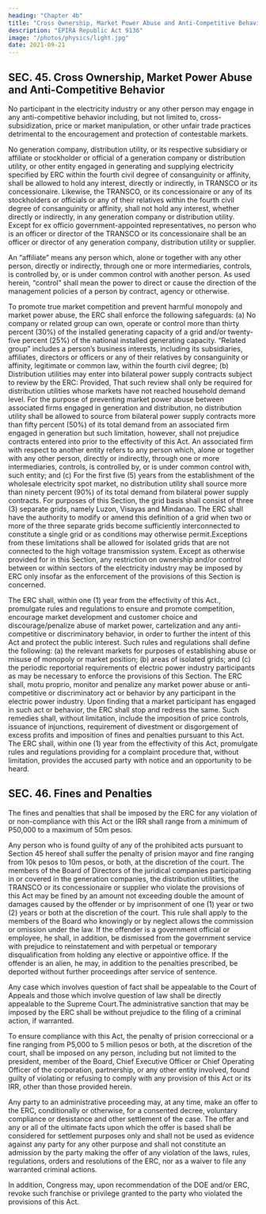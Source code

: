 ```yaml
---
heading: "Chapter 4b"
title: "Cross Ownership, Market Power Abuse and Anti-Competitive Behavior"
description: "EPIRA Republic Act 9136"
image: "/photos/physics/light.jpg"
date: 2021-09-21
---
```



## SEC. 45. Cross Ownership, Market Power Abuse and Anti-Competitive Behavior

No participant in the electricity industry or any other person may engage in any anti-competitive behavior including, but
not limited to, cross-subsidization, price or market manipulation, or other unfair trade practices detrimental
to the encouragement and protection of contestable markets.

No generation company, distribution utility, or its respective subsidiary or affiliate or stockholder
or official of a generation company or distribution utility, or other entity engaged in generating and
supplying electricity specified by ERC within the fourth civil degree of consanguinity or affinity, shall be
allowed to hold any interest, directly or indirectly, in TRANSCO or its concessionaire. Likewise, the
TRANSCO, or its concessionaire or any of its stockholders or officials or any of their relatives within the
fourth civil degree of consanguinity or affinity, shall not hold any interest, whether directly or indirectly, in
any generation company or distribution utility. Except for ex officio government-appointed representatives,
no person who is an officer or director of the TRANSCO or its concessionaire shall be an officer or director
of any generation company, distribution utility or supplier.

An “affiliate” means any person which, alone or together with any other person, directly or
indirectly, through one or more intermediaries, controls, is controlled by, or is under common control with
another person. As used herein, “control” shall mean the power to direct or cause the direction of the
management policies of a person by contract, agency or otherwise.

To promote true market competition and prevent harmful monopoly and market power abuse, the
ERC shall enforce the following safeguards:
(a) No company or related group can own, operate or control more than thirty percent (30%) of
the installed generating capacity of a grid and/or twenty-five percent (25%) of the national
installed generating capacity. “Related group” includes a person’s business interests,
including its subsidiaries, affiliates, directors or officers or any of their relatives by
consanguinity or affinity, legitimate or common law, within the fourth civil degree;
(b) Distribution utilities may enter into bilateral power supply contracts subject to review by the
ERC: Provided, That such review shall only be required for distribution utilities whose
markets have not reached household demand level. For the purpose of preventing market
power abuse between associated firms engaged in generation and distribution, no distribution
utility shall be allowed to source from bilateral power supply contracts more than fifty percent
(50%) of its total demand from an associated firm engaged in generation but such limitation,
however, shall not prejudice contracts entered into prior to the effectivity of this Act. An
associated firm with respect to another entity refers to any person which, alone or together
with any other person, directly or indirectly, through one or more intermediaries, controls, is
controlled by, or is under common control with, such entity; and
(c) For the first five (5) years from the establishment of the wholesale electricity spot market, no
distribution utility shall source more than ninety percent (90%) of its total demand from
bilateral power supply contracts.
For purposes of this Section, the grid basis shall consist of three (3) separate grids, namely Luzon,
Visayas and Mindanao. The ERC shall have the authority to modify or amend this definition of a grid when
two or more of the three separate grids become sufficiently interconnected to constitute a single grid or as
conditions may otherwise permit.Exceptions from these limitations shall be allowed for isolated grids that are not connected to the high voltage transmission system. Except as otherwise provided for in this Section, any restriction on
ownership and/or control between or within sectors of the electricity industry may be imposed by ERC only
insofar as the enforcement of the provisions of this Section is concerned.

The ERC shall, within one (1) year from the effectivity of this Act., promulgate rules and
regulations to ensure and promote competition, encourage market development and customer choice and
discourage/penalize abuse of market power, cartelization and any anti-competitive or discriminatory
behavior, in order to further the intent of this Act and protect the public interest. Such rules and regulations
shall define the following:
(a) the relevant markets for purposes of establishing abuse or misuse of monopoly or market
position;
(b) areas of isolated grids; and
(c) the periodic reportorial requirements of electric power industry participants as may be
necessary to enforce the provisions of this Section.
The ERC shall, motu proprio, monitor and penalize any market power abuse or anti-competitive
or discriminatory act or behavior by any participant in the electric power industry. Upon finding that a
market participant has engaged in such act or behavior, the ERC shall stop and redress the same. Such
remedies shall, without limitation, include the imposition of price controls, issuance of injunctions,
requirement of divestment or disgorgement of excess profits and imposition of fines and penalties pursuant
to this Act.
The ERC shall, within one (1) year from the effectivity of this Act, promulgate rules and
regulations providing for a complaint procedure that, without limitation, provides the accused party with
notice and an opportunity to be heard.

## SEC. 46. Fines and Penalties

The fines and penalties that shall be imposed by the ERC for any violation of or non-compliance with this Act or the IRR shall range from a minimum of P50,000 to a maximum of 50m pesos.

Any person who is found guilty of any of the prohibited acts pursuant to Section 45 hereof shall suffer the penalty of prision mayor and fine ranging from 10k pesos to 10m pesos, or both, at the discretion of the court.
The members of the Board of Directors of the juridical companies participating in or covered in
the generation companies, the distribution utilities, the TRANSCO or its concessionaire or supplier who
violate the provisions of this Act may be fined by an amount not exceeding double the amount of damages
caused by the offender or by imprisonment of one (1) year or two (2) years or both at the discretion of the
court. This rule shall apply to the members of the Board who knowingly or by neglect allows the
commission or omission under the law.
If the offender is a government official or employee, he shall, in addition, be dismissed from the
government service with prejudice to reinstatement and with perpetual or temporary disqualification from
holding any elective or appointive office.
If the offender is an alien, he may, in addition to the penalties prescribed, be deported without
further proceedings after service of sentence.

Any case which involves question of fact shall be appealable to the Court of Appeals and those which involve question of law shall be directly appealable to the Supreme Court.The administrative sanction that may be imposed by the ERC shall be without prejudice to the filing of a criminal action, if warranted.

To ensure compliance with this Act, the penalty of prision correccional or a fine ranging from P5,000 to 5 million pesos or both, at the discretion of the court, shall be imposed on any person, including but not limited to the president, member of the Board, Chief Executive Officer or Chief Operating Officer of the corporation, partnership, or any other entity
involved, found guilty of violating or refusing to comply with any provision of this Act or its IRR, other
than those provided herein.

Any party to an administrative proceeding may, at any time, make an offer to the ERC, conditionally or otherwise, for a consented decree, voluntary compliance or desistance and other settlement of the case. The offer and any or all of the ultimate facts upon which the offer is based shall be considered for settlement purposes only and shall not be used as evidence against any party for any other purpose and shall not constitute an admission by the party making the offer of any violation of the laws, rules, regulations, orders and resolutions of the ERC, nor as a waiver to file any warranted criminal actions. 

In addition, Congress may, upon recommendation of the DOE and/or ERC, revoke such franchise
or privilege granted to the party who violated the provisions of this Act.

